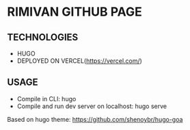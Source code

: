 # RIMIVAN GITHUB PAGE

## TECHNOLOGIES
- HUGO
- DEPLOYED ON VERCEL(https://vercel.com/)

## USAGE
- Compile in CLI: hugo
- Compile and run dev server on localhost: hugo serve

Based on hugo theme: https://github.com/shenoybr/hugo-goa
